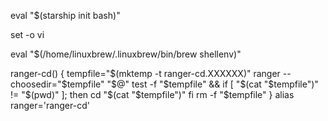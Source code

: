 
eval "$(starship init bash)"

set -o vi

eval "$(/home/linuxbrew/.linuxbrew/bin/brew shellenv)"

ranger-cd() {
    tempfile="$(mktemp -t ranger-cd.XXXXXX)"
    ranger --choosedir="$tempfile" "$@"
    test -f "$tempfile" &&
        if [ "$(cat "$tempfile")" != "$(pwd)" ]; then
            cd "$(cat "$tempfile")"
        fi
    rm -f "$tempfile"
}
alias ranger='ranger-cd'


